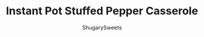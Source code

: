 ---
layout: ../../layouts/MarkdownPostLayout.astro
title: Instant Pot Stuffed Pepper Casserole
author: ShugarySweets
pubDate: 2018-09-05
description: "Looking for a delicious, easy weeknight dinner idea? This Instant Pot Stuffed Pepper Casserole recipe is the perfect comfort food, and ready in under 30 minutes!"
image_url: https://www.shugarysweets.com/wp-content/uploads/2018/04/instant-pot-stuffed-pepper-casserole-11.jpg
tags: ["Main Dish","American"]
calories: 435
protein: 32
carbohydrates: 13
fats: 28
fiber: 1
ingredients: ["1 pound ground beef","1 small yellow onion, diced (about 1/2 cup)","2 cloves garlic, minced","2 green bell peppers, diced","1 can (14 oz) diced tomatoes (don't drain)","1 can (15 oz) tomato sauce","2/3 cup beef broth","2/3 cup jasmine rice","1 Tbsp Worcestershire sauce","1/2 tsp kosher salt","1/2 tsp black pepper","2 cups shredded Cheddar-Jack cheese"]
serves: 6
time: "26 minutes"
prepTime: "5 minutes"
instructions: ["For the pressure cooker, select \"browning/saute\" to preheat the pot. Once hot, add the ground beef and onion and saute for about 5 minutes, stirring constantly until beef is browned. I drained out any extra fat/oil.","Next, add the garlic and bell peppers, saute for 1 full minute.","Add tomatoes, tomato sauce, beef broth, rice, Worcestershire sauce, salt, and pepper. Lock the lid in place. Select \"High Pressure and 5 minutes cook time.","Once the cook time ends, turn off the pressure cooker and use a natural release for ten minutes. Then finish with a quick pressure release and remove lid. Sprinkle the cheese on top, place lid back on, and let sit for a few minutes to allow cheese to melt.","Serve and enjoy hot!"]
nutrition: ["435 calories","13 grams carbohydrates","110 milligrams cholesterol","28 grams fat","1 grams fiber","32 grams protein","13 grams saturated fat","765 milligrams sodium","4 grams sugar","1 grams trans fat","11 grams unsaturated fat"]
---